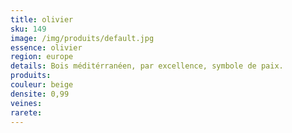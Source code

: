 ```yaml
---
title: olivier
sku: 149
image: /img/produits/default.jpg
essence: olivier
region: europe
details: Bois méditérranéen, par excellence, symbole de paix.
produits:
couleur: beige
densite: 0,99
veines:
rarete: 
---
```

